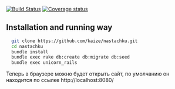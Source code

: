 [![Build Status](https://secure.travis-ci.org/kaize/nastachku.png?branch=develop)](http://travis-ci.org/kaize/nastachku)
[![Coverage status](https://coveralls.io/repos/kaize/nastachku/badge.png?branch=develop)](https://coveralls.io/r/kaize/nastachku/)

## Installation and running way
```sh
  git clone https://github.com/kaize/nastachku.git
  cd nastachku
  bundle install
  bundle exec rake db:create db:migrate db:seed
  bundle exec unicorn_rails
```

  Теперь в браузере можно будет открыть сайт, по умолчанию он находится
по ссылке http://localhost:8080/